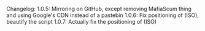 Changelog:
1.0.5: Mirroring on GitHub, except removing MafiaScum thing and using Google's CDN instead of a pastebin
1.0.6: Fix positioning of (ISO), beautify the script
1.0.7: Actually fix the positioning of (ISO)
